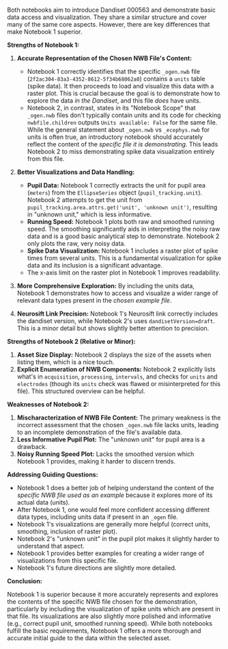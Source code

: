 Both notebooks aim to introduce Dandiset 000563 and demonstrate basic data access and visualization. They share a similar structure and cover many of the same core aspects. However, there are key differences that make Notebook 1 superior.

**Strengths of Notebook 1:**

1.  **Accurate Representation of the Chosen NWB File's Content:**
    *   Notebook 1 correctly identifies that the specific `_ogen.nwb` file (`2f2ac304-83a3-4352-8612-5f34b68062a0`) contains a `units` table (spike data). It then proceeds to load and visualize this data with a raster plot. This is crucial because the goal is to demonstrate how to explore the data *in the Dandiset*, and this file *does* have units.
    *   Notebook 2, in contrast, states in its "Notebook Scope" that `_ogen.nwb` files don't typically contain units and its code for checking `nwbfile.children` outputs `Units available: False` for the same file. While the general statement about `_ogen.nwb` vs `_ecephys.nwb` for units is often true, an introductory notebook should accurately reflect the content of the *specific file it is demonstrating*. This leads Notebook 2 to miss demonstrating spike data visualization entirely from this file.

2.  **Better Visualizations and Data Handling:**
    *   **Pupil Data:** Notebook 1 correctly extracts the unit for pupil area (`meters`) from the `EllipseSeries` object (`pupil_tracking.unit`). Notebook 2 attempts to get the unit from `pupil_tracking.area.attrs.get('unit', 'unknown unit')`, resulting in "unknown unit," which is less informative.
    *   **Running Speed:** Notebook 1 plots both raw and smoothed running speed. The smoothing significantly aids in interpreting the noisy raw data and is a good basic analytical step to demonstrate. Notebook 2 only plots the raw, very noisy data.
    *   **Spike Data Visualization:** Notebook 1 includes a raster plot of spike times from several units. This is a fundamental visualization for spike data and its inclusion is a significant advantage.
    *   The x-axis limit on the raster plot in Notebook 1 improves readability.

3.  **More Comprehensive Exploration:** By including the units data, Notebook 1 demonstrates how to access and visualize a wider range of relevant data types present in the *chosen example file*.

4.  **Neurosift Link Precision:** Notebook 1's Neurosift link correctly includes the dandiset version, while Notebook 2's uses `dandisetVersion=draft`. This is a minor detail but shows slightly better attention to precision.

**Strengths of Notebook 2 (Relative or Minor):**

1.  **Asset Size Display:** Notebook 2 displays the size of the assets when listing them, which is a nice touch.
2.  **Explicit Enumeration of NWB Components:** Notebook 2 explicitly lists what's in `acquisition`, `processing`, `intervals`, and checks for `units` and `electrodes` (though its `units` check was flawed or misinterpreted for this file). This structured overview can be helpful.

**Weaknesses of Notebook 2:**

1.  **Mischaracterization of NWB File Content:** The primary weakness is the incorrect assessment that the chosen `_ogen.nwb` file lacks units, leading to an incomplete demonstration of the file's available data.
2.  **Less Informative Pupil Plot:** The "unknown unit" for pupil area is a drawback.
3.  **Noisy Running Speed Plot:** Lacks the smoothed version which Notebook 1 provides, making it harder to discern trends.

**Addressing Guiding Questions:**

*   Notebook 1 does a better job of helping understand the content of the *specific NWB file used as an example* because it explores more of its actual data (units).
*   After Notebook 1, one would feel more confident accessing different data types, including units data if present in an `_ogen` file.
*   Notebook 1's visualizations are generally more helpful (correct units, smoothing, inclusion of raster plot).
*   Notebook 2's "unknown unit" in the pupil plot makes it slightly harder to understand that aspect.
*   Notebook 1 provides better examples for creating a wider range of visualizations from this specific file.
*   Notebook 1's future directions are slightly more detailed.

**Conclusion:**

Notebook 1 is superior because it more accurately represents and explores the contents of the specific NWB file chosen for the demonstration, particularly by including the visualization of spike units which are present in that file. Its visualizations are also slightly more polished and informative (e.g., correct pupil unit, smoothed running speed). While both notebooks fulfill the basic requirements, Notebook 1 offers a more thorough and accurate initial guide to the data within the selected asset.